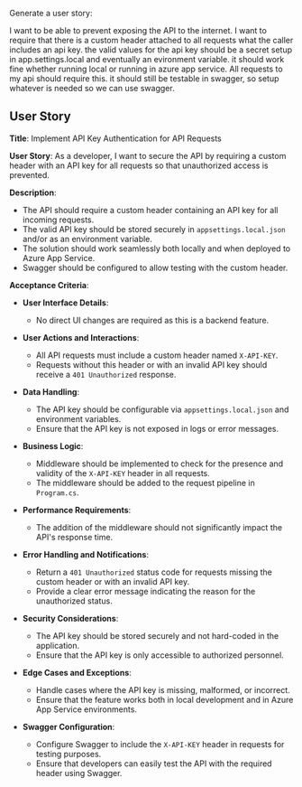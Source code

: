 Generate a user story:

I want to be able to prevent exposing the API to the internet. I want to require that there is a custom header attached to all requests what the caller includes an api key. the valid values for the api key should be a secret setup in app.settings.local and eventually an evironment variable. it should work fine whether running local or running in azure app service. All requests to my api should require this. it should still be testable in swagger, so setup whatever is needed so we can use swagger.

## User Story

**Title**: Implement API Key Authentication for API Requests

**User Story**: As a developer, I want to secure the API by requiring a custom header with an API key for all requests so that unauthorized access is prevented.

**Description**:

- The API should require a custom header containing an API key for all incoming requests.
- The valid API key should be stored securely in `appsettings.local.json` and/or as an environment variable.
- The solution should work seamlessly both locally and when deployed to Azure App Service.
- Swagger should be configured to allow testing with the custom header.

**Acceptance Criteria**:

- **User Interface Details**:

  - No direct UI changes are required as this is a backend feature.

- **User Actions and Interactions**:

  - All API requests must include a custom header named `X-API-KEY`.
  - Requests without this header or with an invalid API key should receive a `401 Unauthorized` response.

- **Data Handling**:

  - The API key should be configurable via `appsettings.local.json` and environment variables.
  - Ensure that the API key is not exposed in logs or error messages.

- **Business Logic**:

  - Middleware should be implemented to check for the presence and validity of the `X-API-KEY` header in all requests.
  - The middleware should be added to the request pipeline in `Program.cs`.

- **Performance Requirements**:

  - The addition of the middleware should not significantly impact the API's response time.

- **Error Handling and Notifications**:

  - Return a `401 Unauthorized` status code for requests missing the custom header or with an invalid API key.
  - Provide a clear error message indicating the reason for the unauthorized status.

- **Security Considerations**:

  - The API key should be stored securely and not hard-coded in the application.
  - Ensure that the API key is only accessible to authorized personnel.

- **Edge Cases and Exceptions**:

  - Handle cases where the API key is missing, malformed, or incorrect.
  - Ensure that the feature works both in local development and in Azure App Service environments.

- **Swagger Configuration**:
  - Configure Swagger to include the `X-API-KEY` header in requests for testing purposes.
  - Ensure that developers can easily test the API with the required header using Swagger.
